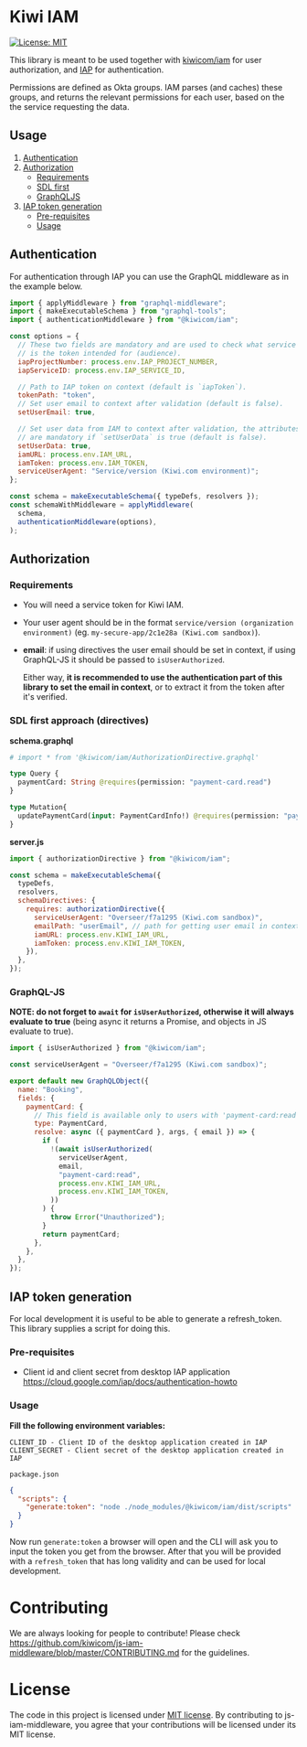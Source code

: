# Kiwi IAM

[![License: MIT](https://img.shields.io/badge/License-MIT-yellow.svg)](https://opensource.org/licenses/MIT)

This library is meant to be used together with [kiwicom/iam](https://github.com/kiwicom/iam)
for user authorization, and [IAP](https://cloud.google.com/iap/) for
authentication.

Permissions are defined as Okta groups. IAM parses (and caches) these groups,
and returns the relevant permissions for each user, based on the the service
requesting the data.

## Usage

1. [Authentication](#authentication)
2. [Authorization](#authorization)
   - [Requirements](#requirements)
   - [SDL first](<#sdl-first-approach-(directives)>)
   - [GraphQLJS](#GraphQL-JS)
3. [IAP token generation](#IAP-token-generation)
   - [Pre-requisites](#pre-requisites)
   - [Usage](#usage)

## Authentication

For authentication through IAP you can use the GraphQL middleware as in the
example below.

```js
import { applyMiddleware } from "graphql-middleware";
import { makeExecutableSchema } from "graphql-tools";
import { authenticationMiddleware } from "@kiwicom/iam";

const options = {
  // These two fields are mandatory and are used to check what service
  // is the token intended for (audience).
  iapProjectNumber: process.env.IAP_PROJECT_NUMBER,
  iapServiceID: process.env.IAP_SERVICE_ID,

  // Path to IAP token on context (default is `iapToken`).
  tokenPath: "token",
  // Set user email to context after validation (default is false).
  setUserEmail: true,

  // Set user data from IAM to context after validation, the attributes below
  // are mandatory if `setUserData` is true (default is false).
  setUserData: true,
  iamURL: process.env.IAM_URL,
  iamToken: process.env.IAM_TOKEN,
  serviceUserAgent: "Service/version (Kiwi.com environment)";
};

const schema = makeExecutableSchema({ typeDefs, resolvers });
const schemaWithMiddleware = applyMiddleware(
  schema,
  authenticationMiddleware(options),
);
```

## Authorization

### Requirements

- You will need a service token for Kiwi IAM.
- Your user agent should be in the format `service/version (organization environment)` (eg. `my-secure-app/2c1e28a (Kiwi.com sandbox)`).
- **email**: if using directives the user email should be set in context, if
  using GraphQL-JS it should be passed to `isUserAuthorized`.

  Either way, **it is recommended to use the authentication part of this library
  to set the email in context**, or to extract it from the token after it's verified.

### SDL first approach (directives)

**schema.graphql**

```graphql
# import * from '@kiwicom/iam/AuthorizationDirective.graphql'

type Query {
  paymentCard: String @requires(permission: "payment-card.read")
}

type Mutation{
  updatePaymentCard(input: PaymentCardInfo!) @requires(permission: "payment-card.write")
}
```

**server.js**

```js
import { authorizationDirective } from "@kiwicom/iam";

const schema = makeExecutableSchema({
  typeDefs,
  resolvers,
  schemaDirectives: {
    requires: authorizationDirective({
      serviceUserAgent: "Overseer/f7a1295 (Kiwi.com sandbox)",
      emailPath: "userEmail", // path for getting user email in context, default is 'iapEmail'
      iamURL: process.env.KIWI_IAM_URL,
      iamToken: process.env.KIWI_IAM_TOKEN,
    }),
  },
});
```

### GraphQL-JS

**NOTE: do not forget to `await` for `isUserAuthorized`, otherwise it will
always evaluate to true** (being async it returns a Promise, and objects in JS
evaluate to true).

```js
import { isUserAuthorized } from "@kiwicom/iam";

const serviceUserAgent = "Overseer/f7a1295 (Kiwi.com sandbox)";

export default new GraphQLObject({
  name: "Booking",
  fields: {
    paymentCard: {
      // This field is available only to users with 'payment-card:read' permissions.
      type: PaymentCard,
      resolve: async ({ paymentCard }, args, { email }) => {
        if (
          !(await isUserAuthorized(
            serviceUserAgent,
            email,
            "payment-card:read",
            process.env.KIWI_IAM_URL,
            process.env.KIWI_IAM_TOKEN,
          ))
        ) {
          throw Error("Unauthorized");
        }
        return paymentCard;
      },
    },
  },
});
```

## IAP token generation

For local development it is useful to be able to generate a refresh_token. This library supplies a script for doing this.

### Pre-requisites

- Client id and client secret from desktop IAP application <https://cloud.google.com/iap/docs/authentication-howto>

### Usage

**Fill the following environment variables:**

```
CLIENT_ID - Client ID of the desktop application created in IAP
CLIENT_SECRET - Client secret of the desktop application created in IAP
```

`package.json`

```json
{
  "scripts": {
    "generate:token": "node ./node_modules/@kiwicom/iam/dist/scripts"
  }
}
```

Now run `generate:token` a browser will open and the CLI will ask you to input the token you get from the browser. After that you will be provided with a `refresh_token` that has long validity and can be used for local development.

# Contributing

We are always looking for people to contribute! Please check https://github.com/kiwicom/js-iam-middleware/blob/master/CONTRIBUTING.md for the guidelines.

# License

The code in this project is licensed under [MIT license](https://github.com/kiwicom/js-iam-middleware/blob/master/LICENSE). By contributing to js-iam-middleware, you agree that your contributions will be licensed under its MIT license.
